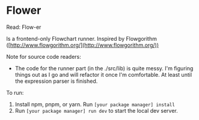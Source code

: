 # Flower

Read: Flow-er

Is a frontend-only Flowchart runner.
Inspired by Flowgorithm ([http://www.flowgorithm.org/](http://www.flowgorithm.org/))

Note for source code readers:
- The code for the runner part (in the ./src/lib) is quite messy. I'm figuring things out as I go and will refactor it
once I'm comfortable. At least until the expression parser is finished.


To run:
1. Install npm, pnpm, or yarn. Run `[your package manager] install`
2. Run `[your package manager] run dev` to start the local dev server.
